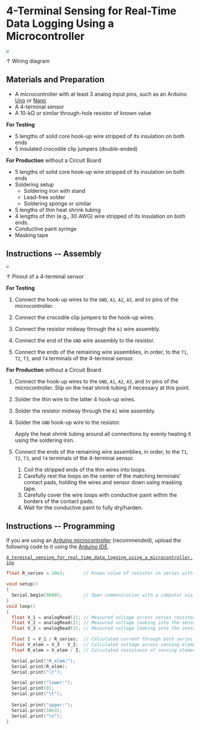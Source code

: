 # 4-Terminal Sensing for Real-Time Data Logging Using a Microcontroller

<img src="https://raw.githubusercontent.com/keeganmjgreen/3D-Printed-Sensors-Manual-Demo/main/img/4-Terminal-Sensing-for-Real-Time-Data-Logging-Using-a-Microcontroller.png" style="zoom:50%;" />

$\uparrow$ Wiring diagram

## Materials and Preparation

 -  A microcontroller with at least 3 analog input pins, such as an Arduino [Uno](https://www.arduino.cc/en/Main/arduinoBoardUno&gt) or [Nano](https://www.arduino.cc/en/pmwiki.php?n=Main/ArduinoBoardNano)
 -  A 4-terminal sensor
 -  A 10-kΩ or similar through-hole resistor of known value

**For Testing**

 -  5 lengths of solid core hook-up wire stripped of its insulation on both ends
 -  5 insulated crocodile clip jumpers (double-ended)

**For Production** without a Circuit Board

 -  5 lengths of solid core hook-up wire stripped of its insulation on both ends
 -  Soldering setup
     -  Soldering iron with stand
     -  Lead-free solder
     -  Soldering sponge or similar
 -  5 lengths of thin heat shrink tubing
 -  4 lengths of thin (e.g., 30 AWG) wire stripped of its insulation on both ends.
 -  Conductive paint syringe
 -  Masking tape

## Instructions -- Assembly

<img src="https://raw.githubusercontent.com/keeganmjgreen/3D-Printed-Sensors-Manual-Demo/main/img/4-Terminal-Sensor-Pinout.png" style="zoom:50%;" />

$\uparrow$ Pinout of a 4-terminal sensor

**For Testing**

 1. Connect the hook-up wires to the `GND`, `A1`, `A2`, `A3`, and `5V` pins of the microcontroller.
    
 2. Connect the crocodile clip jumpers to the hook-up wires.
    
 3. Connect the resistor midway through the `A1` wire assembly.
    
 4. Connect the end of the `GND` wire assembly to the resistor.
    
 5. Connect the ends of the remaining wire assemblies, in order, to the `T1`, `T2`, `T3`, and `T4` terminals of the 4-terminal sensor.

**For Production** without a Circuit Board

1. Connect the hook-up wires to the `GND`, `A1`, `A2`, `A3`, and `5V` pins of the microcontroller. Slip on the heat shrink tubing if necessary at this point.
   
3. Solder the thin wire to the latter 4 hook-up wires.
   
4. Solder the resistor midway through the `A1` wire assembly.
   
6. Solder the `GND` hook-up wire to the resistor.
   
   Apply the heat shrink tubing around all connections by evenly heating it using the soldering iron.
   
6. Connect the ends of the remaining wire assemblies, in order, to the `T1`, `T2`, `T3`, and `T4` terminals of the 4-terminal sensor.
   
    1.  Coil the stripped ends of the thin wires into loops.
    2.  Carefully rest the loops on the center of the matching terminals' contact pads, holding the wires and sensor down using masking tape.
    3.  Carefully cover the wire loops with conductive paint within the borders of the contact pads.
    4.  Wait for the conductive paint to fully dry/harden.

## Instructions -- Programming

If you are using an [Arduino microcontroller](https://www.arduino.cc/en/Main/Products) (recommended), upload the following code to it using the [Arduino IDE](https://www.arduino.cc/en/Guide/Environment).

[`4_terminal_sensing_for_real_time_data_logging_using_a_microcontroller.ino`](https://raw.githubusercontent.com/keeganmjgreen/3D-Printed-Sensors-Manual-Demo/main/4_Terminal_Sensing_for_Real_Time_Data_Logging_Using_a_Microcontroller.ino)

```c++
float R_series = 10e3;       // Known value of resistor in series with 4-terminal sensor.

void setup()
{
  Serial.begin(9600);        // Open communication with a computer via USB or with another device via UART.
}
void loop()
{
  float V_1 = analogRead(1); // Measured voltage across series resistor.
  float V_2 = analogRead(2); // Measured voltage looking into the sensor at terminal `T2`.
  float V_3 = analogRead(3); // Measured voltage looking into the sensor at terminal `T3`.

  float I = V_1 / R_series;  // Calculated current through both series resistor and sensor.
  float V_elem = V_3 - V_2;  // Calculated voltage across sensing element.
  float R_elem = V_elem / I; // Calculated resistance of sensing element.

  Serial.print("R_elem:");
  Serial.print(R_elem);
  Serial.print("\t");

  Serial.print("lower:");
  Serial.print(0);
  Serial.print("\t");
 
  Serial.print("upper:");
  Serial.print(10e3);
  Serial.print("\n");
}
```
